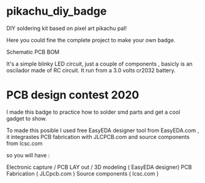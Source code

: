 # pikachu_diy_badge
DIY soldering kit based on pixel art pikachu pal!

Here you could fine the complete project to make your own badge.

Schematic
PCB
BOM

It's a simple blinky LED circuit, just a couple of components , basicly is an oscilador made of RC circuit.
It run from a 3.0 volts cr2032 battery.


# PCB design contest 2020

I made this badge to practice how to solder smd parts and get a cool gadget to show.

To made this posible I used free EasyEDA designer tool from EasyEDA.com , it integrastes PCB fabrication with JLCPCB.com and source components from lcsc.com

so you will have :

Electronic capture / PCB LAY out / 3D modeling ( EasyEDA designer)
PCB Fabrication ( JLCpcb.com )
Source components ( lcsc.com )

